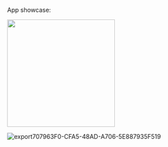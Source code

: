 App showcase:

<img src="https://github.com/ricardonovelot/Edutainment/assets/84286086/1ee4e0ec-749e-4459-af6f-306aa1349f34" width="250"/>

![export707963F0-CFA5-48AD-A706-5E887935F519](https://github.com/ricardonovelot/Edutainment/assets/84286086/1ee4e0ec-749e-4459-af6f-306aa1349f34)

